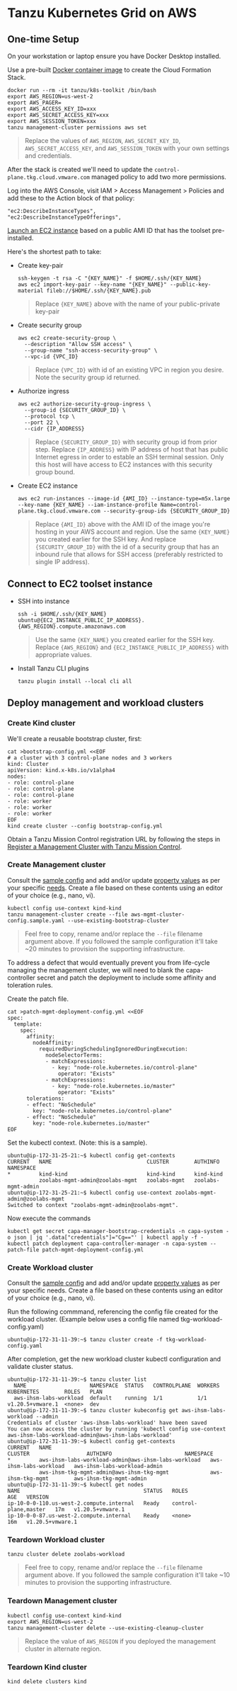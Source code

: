 # Tanzu Kubernetes Grid on AWS

## One-time Setup

On your workstation or laptop ensure you have Docker Desktop installed.

Use a pre-built [Docker container image](../../../docker/README.md) to create the Cloud Formation Stack.

```
docker run --rm -it tanzu/k8s-toolkit /bin/bash
export AWS_REGION=us-west-2
export AWS_PAGER=
export AWS_ACCESS_KEY_ID=xxx
export AWS_SECRET_ACCESS_KEY=xxx
export AWS_SESSION_TOKEN=xxx
tanzu management-cluster permissions aws set
```
> Replace the values of `AWS_REGION`, `AWS_SECRET_KEY_ID`, `AWS_SECRET_ACCESS_KEY`, and `AWS_SESSION_TOKEN` with your own settings and credentials.



After the stack is created we'll need to update the `control-plane.tkg.cloud.vmware.com` managed policy to add two more permissions.

Log into the AWS Console, visit IAM > Access Management > Policies and add these to the Action block of that policy:

```
"ec2:DescribeInstanceTypes",
"ec2:DescribeInstanceTypeOfferings",
```

[Launch an EC2 instance](../../../packer/aws/ubuntu/20_04/TEST.md) based on a public AMI ID that has the toolset pre-installed.

Here's the shortest path to take:

* Create key-pair
  ```
  ssh-keygen -t rsa -C "{KEY_NAME}" -f $HOME/.ssh/{KEY_NAME}
  aws ec2 import-key-pair --key-name "{KEY_NAME}" --public-key-material fileb://$HOME/.ssh/{KEY_NAME}.pub
  ```
  > Replace `{KEY_NAME}` above with the name of your public-private key-pair

* Create security group
  ```
  aws ec2 create-security-group \
    --description "Allow SSH access" \
    --group-name "ssh-access-security-group" \
    --vpc-id {VPC_ID}
  ```
  > Replace `{VPC_ID}` with id of an existing VPC in region you desire.  Note the security group id returned.

* Authorize ingress
  ```
  aws ec2 authorize-security-group-ingress \
    --group-id {SECURITY_GROUP_ID} \
    --protocol tcp \
    --port 22 \
    --cidr {IP_ADDRESS}
  ```
  > Replace `{SECURITY_GROUP_ID}` with security group id from prior step.  Replace `{IP_ADDRESS}` with IP address of host that has public Internet egress in order to estable an SSH terminal session.  Only this host will have access to EC2 instances with this security group bound.

* Create EC2 instance
  ```
  aws ec2 run-instances --image-id {AMI_ID} --instance-type=m5x.large --key-name {KEY_NAME} --iam-instance-profile Name=control-plane.tkg.cloud.vmware.com --security-group-ids {SECURITY_GROUP_ID}
  ```
  > Replace `{AMI_ID}` above with the AMI ID of the image you're hosting in your AWS account and region.  Use the same `{KEY_NAME}` you created earlier for the SSH key. And replace `{SECURITY_GROUP_ID}` with the id of a security group that has an inbound rule that allows for SSH access (preferably restricted to single IP address).


## Connect to EC2 toolset instance

* SSH into instance
  ```
  ssh -i $HOME/.ssh/{KEY_NAME} ubuntu@{EC2_INSTANCE_PUBLIC_IP_ADDRESS}.{AWS_REGION}.compute.amazonaws.com
  ```
  > Use the same `{KEY_NAME}` you created earlier for the SSH key.  Replace `{AWS_REGION}` and `{EC2_INSTANCE_PUBLIC_IP_ADDRESS}` with appropriate values.

* Install Tanzu CLI plugins
  ```
  tanzu plugin install --local cli all
  ```


## Deploy management and workload clusters

### Create Kind cluster

We'll create a reusable bootstrap cluster, first:

```
cat >bootstrap-config.yml <<EOF
# a cluster with 3 control-plane nodes and 3 workers
kind: Cluster
apiVersion: kind.x-k8s.io/v1alpha4
nodes:
- role: control-plane
- role: control-plane
- role: control-plane
- role: worker
- role: worker
- role: worker
EOF
kind create cluster --config bootstrap-config.yml
```

Obtain a Tanzu Mission Control registration URL by following the steps in [Register a Management Cluster with Tanzu Mission Control](https://docs.vmware.com/en/VMware-Tanzu-Mission-Control/services/tanzumc-using/GUID-EB507AAF-5F4F-400F-9623-BA611233E0BD.html).

### Create Management cluster

Consult the [sample config](aws-mgmt-cluster-config.sample.yaml) and add and/or update [property values](https://docs.vmware.com/en/VMware-Tanzu-Kubernetes-Grid/1.3/vmware-tanzu-kubernetes-grid-13/GUID-tanzu-config-reference.html) as per your specific [needs](https://docs.vmware.com/en/VMware-Tanzu-Kubernetes-Grid/1.3/vmware-tanzu-kubernetes-grid-13/GUID-mgmt-clusters-aws.html).  Create a file based on these contents using an editor of your choice (e.g., nano, vi).

```
kubectl config use-context kind-kind
tanzu management-cluster create --file aws-mgmt-cluster-config.sample.yaml --use-existing-bootstrap-cluster
```
> Feel free to copy, rename and/or replace the `--file` filename argument above.  If you followed the sample configuration it'll take ~20 minutes to provision the supporting infrastructure.

To address a defect that would eventually prevent you from life-cycle managing the management cluster, we will need to blank the capa-controller secret and patch the deployment to include some affinity and toleration rules.

Create the patch file.

```
cat >patch-mgmt-deployment-config.yml <<EOF
spec:
  template:
    spec:
      affinity:
        nodeAffinity:
          requiredDuringSchedulingIgnoredDuringExecution:
            nodeSelectorTerms:
            - matchExpressions:
              - key: "node-role.kubernetes.io/control-plane"
                operator: "Exists"
            - matchExpressions:
              - key: "node-role.kubernetes.io/master"
                operator: "Exists"
      tolerations:
      - effect: "NoSchedule"
        key: "node-role.kubernetes.io/control-plane"
      - effect: "NoSchedule"
        key: "node-role.kubernetes.io/master"
EOF
```

Set the kubectl context.  (Note: this is a sample).

```
ubuntu@ip-172-31-25-21:~$ kubectl config get-contexts
CURRENT   NAME                              CLUSTER        AUTHINFO             NAMESPACE
*         kind-kind                         kind-kind      kind-kind
          zoolabs-mgmt-admin@zoolabs-mgmt   zoolabs-mgmt   zoolabs-mgmt-admin
ubuntu@ip-172-31-25-21:~$ kubectl config use-context zoolabs-mgmt-admin@zoolabs-mgmt
Switched to context "zoolabs-mgmt-admin@zoolabs-mgmt".
```

Now execute the commands

```
kubectl get secret capa-manager-bootstrap-credentials -n capa-system -o json | jq '.data["credentials"]="Cg=="' | kubectl apply -f -
kubectl patch deployment capa-controller-manager -n capa-system --patch-file patch-mgmt-deployment-config.yml
```

### Create Workload cluster

Consult the [sample config](aws-workload-cluster-config.sample.yaml) and add and/or update [property values](https://docs.vmware.com/en/VMware-Tanzu-Kubernetes-Grid/1.3/vmware-tanzu-kubernetes-grid-13/GUID-tanzu-config-reference.html) as per your specific needs.  Create a file based on these contents using an editor of your choice (e.g., nano, vi).


Run the following commmand, referencing the config file created for the workload cluster. (Example below uses a config file named tkg-workload-config.yaml)

```
ubuntu@ip-172-31-11-39:~$ tanzu cluster create -f tkg-workload-config.yaml
```
After completion, get the new workload cluster kubectl configuration and validate cluster status.

```
ubuntu@ip-172-31-11-39:~$ tanzu cluster list
  NAME                    NAMESPACE  STATUS   CONTROLPLANE  WORKERS  KUBERNETES        ROLES   PLAN  
  aws-ihsm-labs-workload  default    running  1/1           1/1      v1.20.5+vmware.1  <none>  dev
ubuntu@ip-172-31-11-39:~$ tanzu cluster kubeconfig get aws-ihsm-labs-workload --admin
Credentials of cluster 'aws-ihsm-labs-workload' have been saved 
You can now access the cluster by running 'kubectl config use-context aws-ihsm-labs-workload-admin@aws-ihsm-labs-workload'
ubuntu@ip-172-31-11-39:~$ kubectl config get-contexts
CURRENT   NAME                                                  CLUSTER                  AUTHINFO                       NAMESPACE
*         aws-ihsm-labs-workload-admin@aws-ihsm-labs-workload   aws-ihsm-labs-workload   aws-ihsm-labs-workload-admin   
          aws-ihsm-tkg-mgmt-admin@aws-ihsm-tkg-mgmt             aws-ihsm-tkg-mgmt        aws-ihsm-tkg-mgmt-admin        
ubuntu@ip-172-31-11-39:~$ kubectl get nodes
NAME                                       STATUS   ROLES                  AGE   VERSION
ip-10-0-0-110.us-west-2.compute.internal   Ready    control-plane,master   17m   v1.20.5+vmware.1
ip-10-0-0-87.us-west-2.compute.internal    Ready    <none>                 16m   v1.20.5+vmware.1
```

### Teardown Workload cluster

```
tanzu cluster delete zoolabs-workload
```
> Feel free to copy, rename and/or replace the `--file` filename argument above.  If you followed the sample configuration it'll take ~10 minutes to provision the supporting infrastructure.

### Teardown Management cluster

```
kubectl config use-context kind-kind
export AWS_REGION=us-west-2
tanzu management-cluster delete --use-existing-cleanup-cluster
```
> Replace the value of `AWS_REGION` if you deployed the management cluster in alternate region.

### Teardown Kind cluster

```
kind delete clusters kind
```
